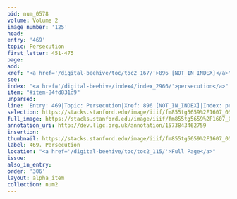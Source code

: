 ```yaml
---
pid: num_0578
volume: Volume 2
image_number: '125'
head: 
entry: '469'
topic: Persecution
first_letter: 451-475
page: 
add: 
xref: "<a href='/digital-beehive/toc/toc2_167/'>896 [NOT_IN_INDEX]</a>"
see: 
index: "<a href='/digital-beehive/index4/index_2966/'>persecution</a>"
item: "#item-84fd831d9"
unparsed: 
line: 'Entry: 469|Topic: Persecution|Xref: 896 [NOT_IN_INDEX]|Index: persecution|#item-84fd831d9'
selection: https://stacks.stanford.edu/image/iiif/fm855tg5659%2F1607_0592/327,3810,2996,1227/full/0/default.jpg
full_image: https://stacks.stanford.edu/image/iiif/fm855tg5659%2F1607_0592/full/full/0/default.jpg
annotation_uri: http://dev.llgc.org.uk/annotation/1573843462759
insertion: 
thumbnail: https://stacks.stanford.edu/image/iiif/fm855tg5659%2F1607_0592/327,3810,600,180/250,/0/default.jpg
label: 469. Persecution
location: "<a href='/digital-beehive/toc/toc2_115/'>Full Page</a>"
issue: 
also_in_entry: 
order: '306'
layout: alpha_item
collection: num2
---
```

